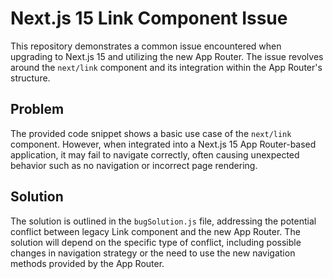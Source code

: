 # Next.js 15 Link Component Issue

This repository demonstrates a common issue encountered when upgrading to Next.js 15 and utilizing the new App Router. The issue revolves around the `next/link` component and its integration within the App Router's structure.

## Problem
The provided code snippet shows a basic use case of the `next/link` component. However, when integrated into a Next.js 15 App Router-based application, it may fail to navigate correctly, often causing unexpected behavior such as no navigation or incorrect page rendering.

## Solution
The solution is outlined in the `bugSolution.js` file, addressing the potential conflict between legacy Link component and the new App Router. The solution will depend on the specific type of conflict, including possible changes in navigation strategy or the need to use the new navigation methods provided by the App Router.